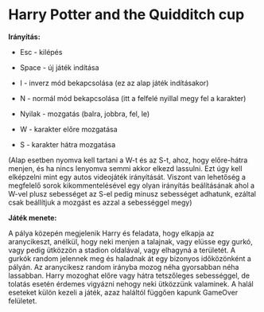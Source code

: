 # Harry Potter and the Quidditch cup

**Irányítás:**
- Esc - kilépés
- Space - új játék indítása
- I - inverz mód bekapcsolása (ez az alap játék indításakor)
- N - normál mód bekapcsolása (itt a felfelé nyillal megy fel a karakter)

  
- Nyilak - mozgatás (balra, jobbra, fel, le)
- W - karakter előre mozgatása
- S - karakter hátra mozgatása

(Alap esetben nyomva kell tartani a W-t és az S-t, ahoz, hogy előre-hátra menjen, és ha nincs lenyomva
semmi akkor elkezd lassulni. Ezt úgy kell elképzelni mint egy autos videojáték irányítását. Viszont van lehetőség a megfelelő sorok kikommentelésével egy olyan irányítás beálításának ahol a W-vel plusz
sebességet az S-el pedig minusz sebességet adhatunk, ezáltal csak beállítjuk a mozgást es azzal a
sebességgel megy)

**Játék menete:**

A pálya közepén megjelenik Harry és feladata, hogy elkapja az aranycikeszt, anélkül, hogy neki menjen
a talajnak, vagy elüsse egy gurkó, vagy pedig ütközzön a stadion oldalával, vagy elhagyná a területét. A
gurkók random jelennek meg és haladnak át egy bizonyos időközönként a pályán. Az aranycikesz
random irányba mozog néha gyorsabban néha lassabban. Harry mozoghat előre vagy hátra
tetszőleges sebességgel, de tolatás esetén érdemes vigyázni nehogy neki ütközzünk valaminek. A halál
eseteket külön kezeli a játék, azaz haláltól függően kapunk GameOver felületet.
